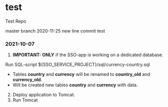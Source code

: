 # test
Test Repo

master branch
2020-11-25 new line
commit test



### 2021-10-07

1. **IMPORTANT:**
    **ONLY** if the SSO-app is working on a dedicated database.

Run SQL-script ${SSO_SERVICE_PROJECT}/sql/currency-country.sql
  - Tables **country** and **currency** will be renamed to **country_old** and **currency_old**.
  - Will be created new tables  **country** and **currency** with data.
2. Deploy application to Tomcat.
3. Run Tomcat
